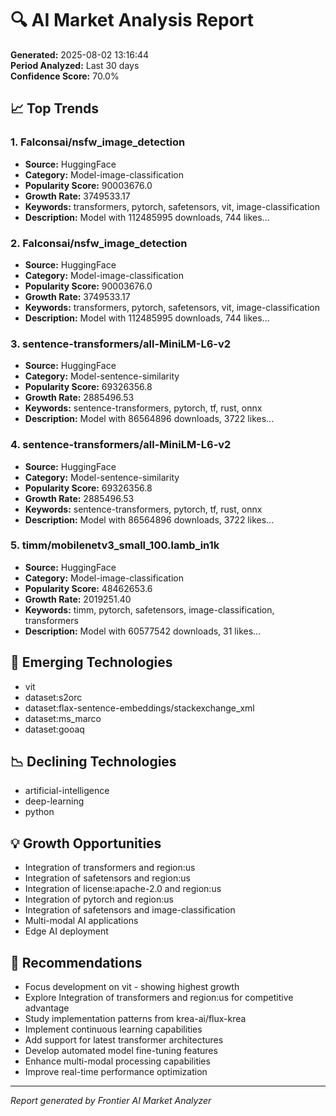 # 🔍 AI Market Analysis Report

**Generated:** 2025-08-02 13:16:44  
**Period Analyzed:** Last 30 days  
**Confidence Score:** 70.0%

## 📈 Top Trends

### 1. Falconsai/nsfw_image_detection
- **Source:** HuggingFace
- **Category:** Model-image-classification
- **Popularity Score:** 90003676.0
- **Growth Rate:** 3749533.17
- **Keywords:** transformers, pytorch, safetensors, vit, image-classification
- **Description:** Model with 112485995 downloads, 744 likes...

### 2. Falconsai/nsfw_image_detection
- **Source:** HuggingFace
- **Category:** Model-image-classification
- **Popularity Score:** 90003676.0
- **Growth Rate:** 3749533.17
- **Keywords:** transformers, pytorch, safetensors, vit, image-classification
- **Description:** Model with 112485995 downloads, 744 likes...

### 3. sentence-transformers/all-MiniLM-L6-v2
- **Source:** HuggingFace
- **Category:** Model-sentence-similarity
- **Popularity Score:** 69326356.8
- **Growth Rate:** 2885496.53
- **Keywords:** sentence-transformers, pytorch, tf, rust, onnx
- **Description:** Model with 86564896 downloads, 3722 likes...

### 4. sentence-transformers/all-MiniLM-L6-v2
- **Source:** HuggingFace
- **Category:** Model-sentence-similarity
- **Popularity Score:** 69326356.8
- **Growth Rate:** 2885496.53
- **Keywords:** sentence-transformers, pytorch, tf, rust, onnx
- **Description:** Model with 86564896 downloads, 3722 likes...

### 5. timm/mobilenetv3_small_100.lamb_in1k
- **Source:** HuggingFace
- **Category:** Model-image-classification
- **Popularity Score:** 48462653.6
- **Growth Rate:** 2019251.40
- **Keywords:** timm, pytorch, safetensors, image-classification, transformers
- **Description:** Model with 60577542 downloads, 31 likes...

## 🚀 Emerging Technologies

- vit
- dataset:s2orc
- dataset:flax-sentence-embeddings/stackexchange_xml
- dataset:ms_marco
- dataset:gooaq

## 📉 Declining Technologies

- artificial-intelligence
- deep-learning
- python

## 💡 Growth Opportunities

- Integration of transformers and region:us
- Integration of safetensors and region:us
- Integration of license:apache-2.0 and region:us
- Integration of pytorch and region:us
- Integration of safetensors and image-classification
- Multi-modal AI applications
- Edge AI deployment

## 🎯 Recommendations

- Focus development on vit - showing highest growth
- Explore Integration of transformers and region:us for competitive advantage
- Study implementation patterns from krea-ai/flux-krea
- Implement continuous learning capabilities
- Add support for latest transformer architectures
- Develop automated model fine-tuning features
- Enhance multi-modal processing capabilities
- Improve real-time performance optimization

---
*Report generated by Frontier AI Market Analyzer*
